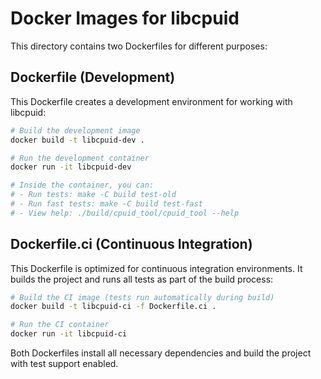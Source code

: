 # Docker Images for libcpuid

This directory contains two Dockerfiles for different purposes:

## Dockerfile (Development)

This Dockerfile creates a development environment for working with libcpuid:

```bash
# Build the development image
docker build -t libcpuid-dev .

# Run the development container
docker run -it libcpuid-dev

# Inside the container, you can:
# - Run tests: make -C build test-old
# - Run fast tests: make -C build test-fast
# - View help: ./build/cpuid_tool/cpuid_tool --help
```

## Dockerfile.ci (Continuous Integration)

This Dockerfile is optimized for continuous integration environments. It builds the project and runs all tests as part of the build process:

```bash
# Build the CI image (tests run automatically during build)
docker build -t libcpuid-ci -f Dockerfile.ci .

# Run the CI container
docker run -it libcpuid-ci
```

Both Dockerfiles install all necessary dependencies and build the project with test support enabled.